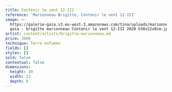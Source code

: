 ```yaml
---
title: Contenir le vent 12-III
reference: 'Marionneau Brigitte, Contenir le vent 12-III'
image: >-
  https://galerie-gaia.s3.eu-west-3.amazonaws.com/tina/uploads/marionneau-brigitte/galerie
  gaia - brigitte marionneau Contenir le vent 12-III 2020 h30x22x8cm.jpg
artist: content/artists/brigitte-marionneau.md
price: 3000
technique: Terre enfumée
fields: []
styles: []
sold: false
contextual: false
dimensions:
  height: 30
  width: 22
  depth: 8
---
```


